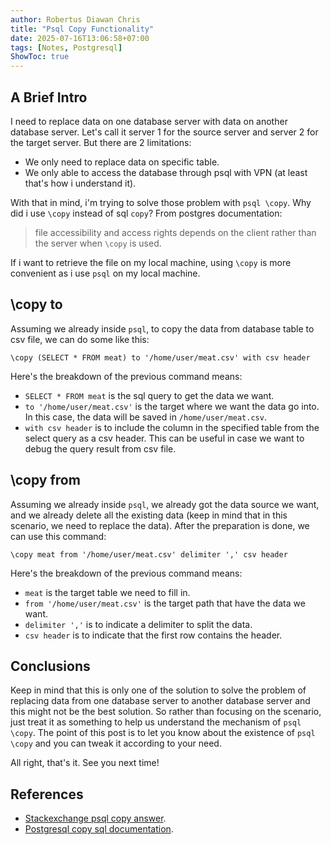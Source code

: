 ```yaml
---
author: Robertus Diawan Chris
title: "Psql Copy Functionality"
date: 2025-07-16T13:06:58+07:00
tags: [Notes, Postgresql]
ShowToc: true
---
```


## A Brief Intro

I need to replace data on one database server with data on another database
server. Let's call it server 1 for the source server and server 2 for the
target server. But there are 2 limitations:
- We only need to replace data on specific table.
- We only able to access the database through psql with VPN (at least that's
how i understand it).

With that in mind, i'm trying to solve those problem with `psql \copy`. Why
did i use `\copy` instead of sql `copy`? From postgres documentation:<br>
> file accessibility and access rights depends on the client rather than the
> server when `\copy` is used.

If i want to retrieve the file on my local machine, using `\copy` is more
convenient as i use `psql` on my local machine.

## \copy to

Assuming we already inside `psql`, to copy the data from database table to csv
file, we can do some like this:
```
\copy (SELECT * FROM meat) to '/home/user/meat.csv' with csv header
```

Here's the breakdown of the previous command means:
- `SELECT * FROM meat` is the sql query to get the data we want.
- `to '/home/user/meat.csv'` is the target where we want the data go into. In
this case, the data will be saved in `/home/user/meat.csv`.
- `with csv header` is to include the column in the specified table from the
select query as a csv header. This can be useful in case we want to debug the
query result from csv file.

## \copy from

Assuming we already inside `psql`, we already got the data source we want, and
we already delete all the existing data (keep in mind that in this scenario,
we need to replace the data). After the preparation is done, we can use this
command:
```
\copy meat from '/home/user/meat.csv' delimiter ',' csv header
```

Here's the breakdown of the previous command means:
- `meat` is the target table we need to fill in.
- `from '/home/user/meat.csv'` is the target path that have the data we want.
- `delimiter ','` is to indicate a delimiter to split the data.
- `csv header` is to indicate that the first row contains the header.

## Conclusions

Keep in mind that this is only one of the solution to solve the problem of
replacing data from one database server to another database server and this
might not be the best solution. So rather than focusing on the scenario, just
treat it as something to help us understand the mechanism of `psql \copy`. The
point of this post is to let you know about the existence of `psql \copy` and
you can tweak it according to your need.

All right, that's it. See you next time!

## References

- [Stackexchange psql copy answer](https://dba.stackexchange.com/a/167076).
- [Postgresql copy sql
documentation](https://www.postgresql.org/docs/current/sql-copy.html).

